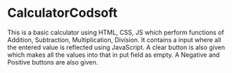 # CalculatorCodsoft
This is a basic calculator using HTML, CSS, JS which perform functions of Addition, Subtraction, Multiplication, Division. It contains a input where all the entered value is reflected using JavaScript. A clear button is also given which makes all the values into that in put field as empty. A Negative and Positive buttons are also given.
